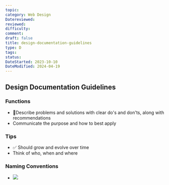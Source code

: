 ```yaml
---
topic: 
category: Web Design
Datereviewed: 
reviewed: 
difficulty: 
comment: 
draft: false
title: design-documentation-guidelines
type: D
tags: 
status: 
DateStarted: 2023-10-10
DateModified: 2024-04-19
---
```


## Design Documentation Guidelines

### Functions

- 📌Describe problems and solutions with clear do's and don'ts, along with recommendations
- Communicate the purpose and how to best apply

### Tips

- ✅ Should grow and evolve over time
- Think of who, when and where

### Naming Conventions

- ![](https://cdn.jsdelivr.net/gh/jenniferwonder/bimg/web-design/Naming-conventions.png)
